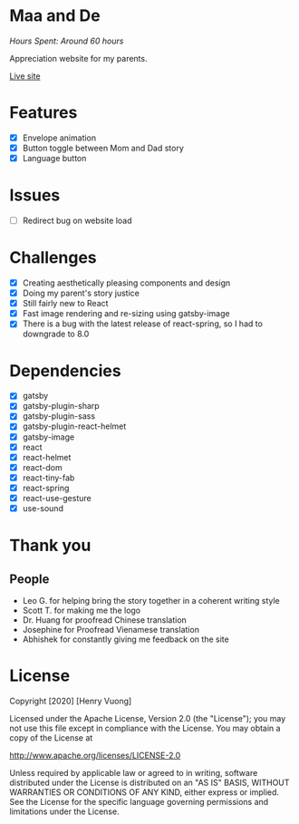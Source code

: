 # Maa and De

*Hours Spent: Around 60 hours*

Appreciation website for my parents.

[Live site](https://www.henryvuong.com/thank-you-mom-and-dad.com)

# Features
- [x] Envelope animation
- [x] Button toggle between Mom and Dad story
- [x] Language button

# Issues
- [ ] Redirect bug on website load

# Challenges
- [x] Creating aesthetically pleasing components and design
- [x] Doing my parent's story justice
- [x] Still fairly new to React
- [x] Fast image rendering and re-sizing using gatsby-image
- [x] There is a bug with the latest release of react-spring, so I had to downgrade to 8.0

# Dependencies
- [x] gatsby
- [x] gatsby-plugin-sharp
- [x] gatsby-plugin-sass
- [x] gatsby-plugin-react-helmet
- [x] gatsby-image
- [x] react
- [x] react-helmet
- [x] react-dom
- [x] react-tiny-fab
- [x] react-spring
- [x] react-use-gesture
- [x] use-sound

# Thank you

## People
- Leo G. for helping bring the story together in a coherent writing style
- Scott T. for making me the logo
- Dr. Huang for proofread Chinese translation
- Josephine for Proofread Vienamese translation
- Abhishek for constantly giving me feedback on the site

# License
Copyright [2020] [Henry Vuong]

Licensed under the Apache License, Version 2.0 (the "License"); you may not use this file except in compliance with the License. You may obtain a copy of the License at

http://www.apache.org/licenses/LICENSE-2.0

Unless required by applicable law or agreed to in writing, software distributed under the License is distributed on an "AS IS" BASIS, WITHOUT WARRANTIES OR CONDITIONS OF ANY KIND, either express or implied. See the License for the specific language governing permissions and limitations under the License.

